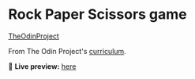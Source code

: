 # Rock Paper Scissors game
[TheOdinProject](https://www.theodinproject.com/)

From The Odin Project's [curriculum](https://www.theodinproject.com/paths/foundations/courses/foundations/lessons/rock-paper-scissors).

🔗 **Live preview:** [here](https://plskz.github.io/rock-paper-scissors/)
